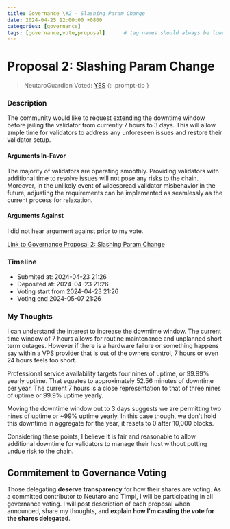 ```yaml
---
title: Governance \#2 - Slashing Param Change
date: 2024-04-25 12:00:00 +0800
categories: [governance]
tags: [governance,vote,proposal]      # tag names should always be lowercase
---
```


# Proposal 2: Slashing Param Change

> NeutaroGuardian Voted: [YES](https://nms1.neutaro.tech/Neutaro/tx/8ADC81620E73F53EFD4408FB1073F5F9269D10A277196C8A76DC5249E0A33F8A)
{: .prompt-tip }


### Description
The community would like to request extending the downtime window before jailing the validator from currently 7 hours to 3 days. This will allow ample time for validators to address any unforeseen issues and restore their validator setup.

#### Arguments In-Favor
The majority of validators are operating smoothly. Providing validators with additional time to resolve issues will not pose any risks to the chain. Moreover, in the unlikely event of widespread validator misbehavior in the future, adjusting the requirements can be implemented as seamlessly as the current process for relaxation.

#### Arguments Against
I did not hear argument against prior to my vote.

[ Link to Governance Proposal 2: Slashing Param Change](https://nms1.neutaro.tech/Neutaro/gov/2)

### Timeline
* Submited at: 2024-04-23 21:26
* Deposited at: 2024-04-23 21:26
* Voting start from 2024-04-23 21:26
* Voting end 2024-05-07 21:26

### My Thoughts
I can understand the interest to increase the downtime window. The current time window of 7 hours allows for routine maintenance and unplanned short term outages. However if there is a hardware failure or something happens say within a VPS provider that is out of the owners control, 7 hours or even 24 hours feels too short.

Professional service availability targets four nines of uptime, or 99.99% yearly uptime. That equates to approximately 52.56 minutes of downtime per year. The current 7 hours is a close representation to that of three nines of uptime or 99.9% uptime yearly.

Moving the downtime window out to 3 days suggests we are permitting two nines of uptime or ~99% uptime yearly.  In this case though, we don't hold this downtime in aggregate for the year, it resets to 0 after 10,000 blocks.

Considering these points, I believe it is fair and reasonable to allow additional downtime for validators to manage their host without putting undue risk to the chain.

## Commitement to Governance Voting
Those delegating **deserve transparency** for how their shares are voting. As a committed contributor to Neutaro and Timpi, I will be participating in all governance voting.  I will post description of each proposal when announced, share my thoughts, and **explain how I'm casting the vote for the shares delegated**. 